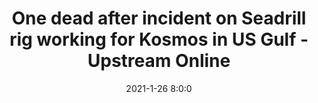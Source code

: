 ---
"title": "One dead after incident on Seadrill rig working for Kosmos in US Gulf - Upstream Online"
"date": "2021-1-26 8:0:0"
"feed_name": "GOOGLENEWS"
"feed_website": "https://news.google.com/search?q=drilling%2Bincident&hl=en-US&gl=US&ceid=US:en"
"feed_rss": "https://news.google.com/rss/search?q=drilling%2Bincident&hl=en-US&gl=US&ceid=US:en"
"link": "https://www.upstreamonline.com/safety/one-dead-after-incident-on-seadrill-rig-working-for-kosmos-in-us-gulf/2-1-951081"
"file": "_posts/2021-1-1-045bb2ae8c3dbd14baa7808e6feb7a57c0921b56.md"
"accident": "0"
"drilling": "0"
---